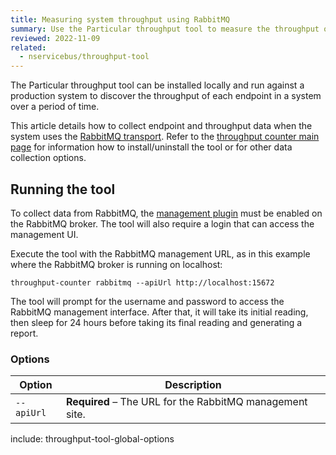 ```yaml
---
title: Measuring system throughput using RabbitMQ
summary: Use the Particular throughput tool to measure the throughput of an NServiceBus system.
reviewed: 2022-11-09
related:
  - nservicebus/throughput-tool
---
```


The Particular throughput tool can be installed locally and run against a production system to discover the throughput of each endpoint in a system over a period of time.

This article details how to collect endpoint and throughput data when the system uses the [RabbitMQ transport](/transports/rabbitmq/). Refer to the [throughput counter main page](./) for information how to install/uninstall the tool or for other data collection options.

## Running the tool

To collect data from RabbitMQ, the [management plugin](https://www.rabbitmq.com/management.html) must be enabled on the RabbitMQ broker. The tool will also require a login that can access the management UI.

Execute the tool with the RabbitMQ management URL, as in this example where the RabbitMQ broker is running on localhost:

```shell
throughput-counter rabbitmq --apiUrl http://localhost:15672
```

The tool will prompt for the username and password to access the RabbitMQ management interface. After that, it will take its initial reading, then sleep for 24 hours before taking its final reading and generating a report.

### Options

| Option | Description |
|-|-|
| <nobr>`--apiUrl`</nobr> | **Required** – The URL for the RabbitMQ management site. |
include: throughput-tool-global-options